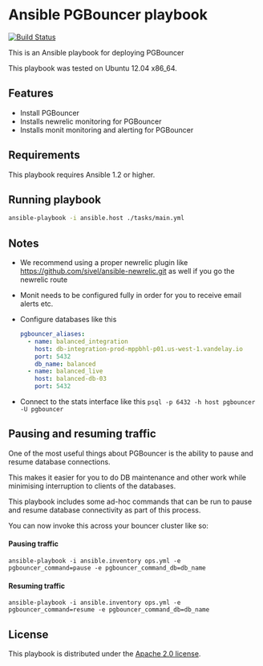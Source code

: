 # Ansible PGBouncer playbook

[![Build Status](https://travis-ci.org/balanced-ops/ansible-pgbouncer.svg)](https://travis-ci.org/balanced-ops/ansible-pgbouncer)

This is an Ansible playbook for deploying PGBouncer

This playbook was tested on Ubuntu 12.04 x86_64.

## Features

* Install PGBouncer
* Installs newrelic monitoring for PGBouncer
* Installs monit monitoring and alerting for PGBouncer

## Requirements

This playbook requires Ansible 1.2 or higher.

## Running playbook

```bash
ansible-playbook -i ansible.host ./tasks/main.yml
```

## Notes

* We recommend using a proper newrelic plugin like https://github.com/sivel/ansible-newrelic.git as well if you go the newrelic route
* Monit needs to be configured fully in order for you to receive email alerts etc.
* Configure databases like this

  ```yaml
  pgbouncer_aliases:
    - name: balanced_integration
      host: db-integration-prod-mppbhl-p01.us-west-1.vandelay.io
      port: 5432
      db_name: balanced
    - name: balanced_live
      host: balanced-db-03
      port: 5432
  ```
* Connect to the stats interface like this `psql -p 6432 -h host pgbouncer -U pgbouncer`

## Pausing and resuming traffic

One of the most useful things about PGBouncer is the ability to pause and resume database connections.

This makes it easier for you to do DB maintenance and other work while minimising interruption to clients of the databases.

This playbook includes some ad-hoc commands that can be run to pause and resume database connectivity as part of this process.

You can now invoke this across your bouncer cluster like so:

#### Pausing traffic

```
ansible-playbook -i ansible.inventory ops.yml -e pgbouncer_command=pause -e pgbouncer_command_db=db_name
```

#### Resuming traffic

```
ansible-playbook -i ansible.inventory ops.yml -e pgbouncer_command=resume -e pgbouncer_command_db=db_name
```

## License

This playbook is distributed under the
[Apache 2.0 license](http://www.apache.org/licenses/LICENSE-2.0.html).
